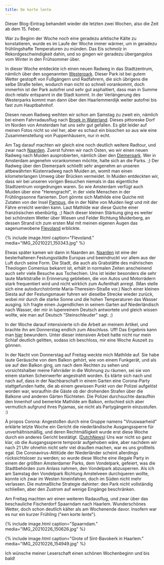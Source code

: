 ```yaml
---
title: De korte lente
---
```


Dieser Blog-Eintrag behandelt wieder die letzten zwei Wochen,
also die Zeit ab dem 15. Feber.

War zu Beginn der Woche noch eine geradezu arktische Kälte zu konstatieren,
wurde es im Laufe der Woche immer wärmer,
um in geradezu frühlingshafte Temperaturen zu münden.
Das Eis schmolz in Rekordgeschwindigkeit dahin,
und so gingen wir geradezu übergangslos vom Winter in den Frühsommer über.

In dieser Woche entdeckte ich einen neuen Radweg in das Stadtzentrum,
nämlich über den sogenannten [Westerpark].
Dieser Park ist bei gutem Wetter gestopft von Fußgängern und Radfahrern,
die sich übrigens die selbe Straße teilen,
wodurch man nicht so schnell vorankommt,
doch immerhin ist der Park autofrei und sehr gut asphaltiert,
dass man in Summe doch relativ entspannt in die Stadt kommt.
In der Verlängerung des Westerparks kommt man dann über den Haarlemmerdijk
weiter autofrei bis fast zum Hauptbahnhof.

Diesen neuen Radweg weihten wir schon am Samstag zu zweit ein,
nämlich bei einem Fahrradausflug nach [Broek in Waterland].
Dieses pittoreske Dorf im Norden von Amsterdam hat uns sehr gut gefallen.
Es gibt leider auf meinen Fotos nicht so viel her, aber
es schaut ein bisschen so aus wie eine Zusammenstellung von Puppenhäusern,
nur in echt.

Am Tag darauf machten wir gleich eine noch deutlich weitere Radtour,
und zwar nach [Naarden].
Zuerst fuhren wir nach Osten, wo wir einen neuen Radweg nach Muiden ausprobierten,
nämlich über den [Diemerpark].
Wer in Amsterdam angenehm vorankommen möchte, halte sich an die Parks. ;)
Der Radweg über den Diemerpark schließt sehr angenehm an unseren altbewährten
Küstenradweg nach Muiden an, womit man einen kilometerlangen
Umweg über Brücken vermeidet.
In Muiden entdeckten wir, dass wir bei unseren vorigen Besuchen
niemals in das eigentliche Stadtzentrum vorgedrungen waren.
So wie Amsterdam verfügt auch Muiden über eine "Herengracht",
in der viele Menschen in der Frühlingssonne flanierten.
Dort gönnte sich Mathilde eine Quiche mit Zutaten von der Insel [Pampus],
die in der Nähe von Muiden liegt und mit der Fähre erreicht werden kann.
Laut Mathilde war diese Quiche einer französischen ebenbürtig. ;)
Nach dieser kleinen Stärkung ging es weiter bei schönstem Wetter
über Wiesen und Felder Richtung Muiderberg, an dessen Strand ich
zum ersten Mal mit meinen eigenen Augen das sagenumwobene [Flevoland] erblickte.

{% include image.html caption="Flevoland." media="IMG_20210221_150343.jpg" %}

Etwas später kamen wir dann in Naarden an.
[Naarden] ist eine der besterhaltenen Festungsstädte Europas und
beeindruckt vor allem aus der Luft durch seine Form.
Die Stadt, die auch als Grabstätte des mährischen Theologen Comenius bekannt ist,
erhält in normalen Zeiten anscheinend auch sehr viele Besuche aus Tschechien.
Uns ist leider besonders die sehr laute Marktstraße in Erinnerung geblieben,
die von Autos und Motorrädern stark frequentiert wird und
nicht wirklich zum Aufenthalt anregt.
(Man stelle sich eine autodurchströmte Maria-Theresien-Straße vor.)
Nach einer kleinen Siesta auf der Festungsmauer
fuhren wir dieselbe Strecke wieder zurück,
wobei mir durch die starke Sonne und die hohen Temperaturen das Wasser ausging.
Ich fragte einen Jugendlichen in seinem Garten auf Niederländisch nach Wasser,
der mir in lupenreinem Deutsch antwortete und gleich wissen wollte,
wie man auf Deutsch "Steinschleuder" sagt. ;)

In der Woche darauf intensivierte ich die Arbeit an meinem Artikel,
und brachte ihn am Donnerstag endlich zum Abschluss. Uff!
Das Ergebnis kann man
[hier](http://cl-informatik.uibk.ac.at/~mfaerber/cade-28.html) bewundern.
Unter dieser intensiven Arbeit hatte nicht nur mein Schlaf deutlich gelitten,
sodass ich beschloss, mir eine Woche Auszeit zu gönnen.

In der Nacht von Donnerstag auf Freitag weckte mich Mathilde auf.
Sie habe laute Geräusche von dem Balkon gehört, wie von einem Funkgerät,
und als sie auf den Balkon ging, um nach dem Rechten zu sehen und
vorsichtshalber meine Fahrräder in die Wohnung zu räumen,
sei sie von einem starken Scheinwerfer angestrahlt worden.
Es klärte sich nach und nach auf, dass in der Nachbarschaft
in einem Garten eine Corona-Party stattgefunden hatte,
die ab einem gewissen Punkt von der Polizei aufgelöst worden war,
woraufhin die Gäste ob der drohenden Strafen
über die Balkone und anderen Gärten flüchteten.
Die Polizei durchsuchte daraufhin den Innenhof und bemerkte Mathilde am Balkon,
entschied sich aber vermutlich aufgrund ihres Pyjamas,
sie nicht als Partygängerin einzustufen. :)

À propos Corona:
Angestoßen durch eine Gruppe namens "Viruswaarheid" erklärte letzte Woche
ein Gericht die niederländische Ausgangssperre für unverhältnismäßig, und
deren Rechtmäßigkeit wurde erst diese Woche durch ein anderes Gericht bestätigt.
([DutchNews](https://www.dutchnews.nl/news/2021/02/appeal-court-says-curfew-is-justified-state-can-refer-to-extraordinary-circumstances/))
Uns war nicht so ganz klar, ob die Ausgangssperre temporär aufgehoben wäre,
aber nachdem wir nach 21 Uhr ohnehin nicht sehr viel draußen machen,
war es uns großteils egal.
Die Coronavirus-Attitüde der Niederländer scheint allerdings rücksichtsloser zu werden;
so wurde diese Woche eine illegale Party in einem der größten Amsterdamer Parks,
dem Vondelpark, gefeiert, was die Stadtbehörden zum Anlass nahmen,
den Vondelpark abzusperren.
Als ich am Samstag den Vondelpark Richtung Amstelveen durchqueren wollte,
konnte ich zwar im Westen hineinfahren, doch im Süden nicht mehr verlassen.
Die mutmaßliche Strategie dahinter:
den Park nicht vollständig schließen,
aber den Zustrom auf wenige Eingänge beschränken.

Am Freitag machten wir einen weiteren Radausflug, und zwar
über das beschauliche Fischerdorf Spaarndam nach Haarlem.
Wunderschönes Wetter, doch schon deutlich kälter als am Wochenende davor.
Insofern war es nur ein kurzer Frühling ("een korte lente").

{% include image.html caption="Spaarndam." media="IMG_20210226_150626.jpg" %}

{% include image.html caption="Grote of Sint-Bavokerk in Haarlem." media="IMG_20210226_154949.jpg" %}

Ich wünsche meiner Leserschaft einen schönen Wochenbeginn und bis bald!


[Westerpark]: https://nl.wikipedia.org/wiki/Westerpark_(Amsterdam)
[Diemerpark]: https://de.wikipedia.org/wiki/Diemerpark
[Pampus]: https://de.wikipedia.org/wiki/Pampus
[Flevoland]: https://de.wikipedia.org/wiki/Provinz_Flevoland
[Broek in Waterland]: https://nl.wikipedia.org/wiki/Broek_in_Waterland
[Naarden]: https://de.wikipedia.org/wiki/Naarden
